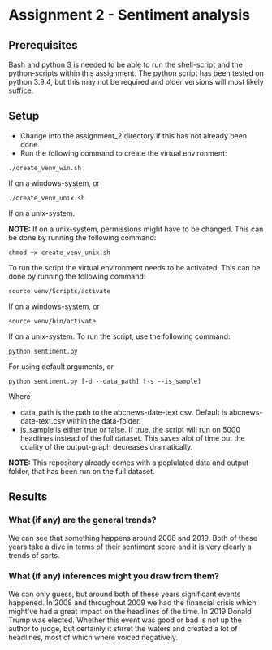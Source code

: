 # Assignment 2 - Sentiment analysis

## Prerequisites

Bash and python 3 is needed to be able to run the shell-script and the python-scripts within this assignment. The python script has been tested on python 3.9.4, but this may not be required and older versions will most likely suffice.

## Setup

- Change into the assignment_2 directory if this has not already been done.
- Run the following command to create the virtual environment:

```
./create_venv_win.sh
```

If on a windows-system, or

```
./create_venv_unix.sh
```

If on a unix-system.

**NOTE:** If on a unix-system, permissions might have to be changed. This can be done by running the following command:

```
chmod +x create_venv_unix.sh
```

To run the script the virtual environment needs to be activated. This can be done by running the following command:

```
source venv/Scripts/activate
```

If on a windows-system, or

```
source venv/bin/activate
```

If on a unix-system. To run the script, use the following command:

```
python sentiment.py
```

For using default arguments, or

```
python sentiment.py [-d --data_path] [-s --is_sample]
```

Where

- data_path is the path to the abcnews-date-text.csv. Default is abcnews-date-text.csv within the data-folder.
- is_sample is either true or false. If true, the script will run on 5000 headlines instead of the full dataset. This saves alot of time but the quality of the output-graph decreases dramatically.

**NOTE:** This repository already comes with a poplulated data and output folder, that has been run on the full dataset.

## Results

### What (if any) are the general trends?

We can see that something happens around 2008 and 2019. Both of these years take a dive in terms of their sentiment score and it is very clearly a trends of sorts.

### What (if any) inferences might you draw from them?

We can only guess, but around both of these years significant events happened. In 2008 and throughout 2009 we had the financial crisis which might've had a great impact on the headlines of the time. In 2019 Donald Trump was elected. Whether this event was good or bad is not up the author to judge, but certainly it stirret the waters and created a lot of headlines, most of which where voiced negatively.

